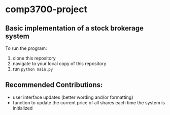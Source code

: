 # comp3700-project
## Basic implementation of a stock brokerage system

To run the program:
1. clone this repository
2. navigate to your local copy of this repository
3. run `python main.py`

## Recommended Contributions:
- user interface updates (better wording and/or formatting)
- function to update the current price of all shares each time the system is initialized
